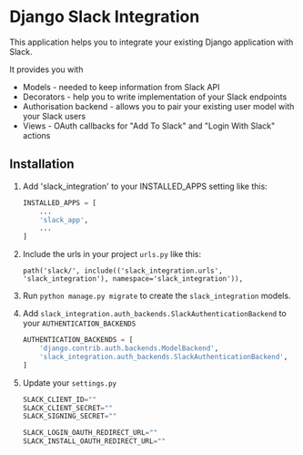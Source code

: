 
# Django Slack Integration

This application helps you to integrate your existing Django application with Slack.

It provides you with

- Models - needed to keep information from Slack API
- Decorators - help you to write implementation of your Slack endpoints
- Authorisation backend - allows you to pair your existing user model with your Slack users
- Views - OAuth callbacks for "Add To Slack" and "Login With Slack" actions

## Installation

1. Add 'slack_integration' to your INSTALLED_APPS setting like this:

    ```python
    INSTALLED_APPS = [
        ...
        'slack_app',
        ...
    ]
    ```

2. Include the urls in your project `urls.py` like this:

    ```
    path('slack/', include(('slack_integration.urls', 'slack_integration'), namespace='slack_integration')),
    ```

3. Run `python manage.py migrate` to create the `slack_integration` models.

4. Add `slack_integration.auth_backends.SlackAuthenticationBackend` to your `AUTHENTICATION_BACKENDS`

    ```python
    AUTHENTICATION_BACKENDS = [
        'django.contrib.auth.backends.ModelBackend',
        'slack_integration.auth_backends.SlackAuthenticationBackend',
    ]
    ```

5. Update your `settings.py`

    ```python
    SLACK_CLIENT_ID=""
    SLACK_CLIENT_SECRET=""
    SLACK_SIGNING_SECRET=""
    
    SLACK_LOGIN_OAUTH_REDIRECT_URL=""
    SLACK_INSTALL_OAUTH_REDIRECT_URL=""
    ```
